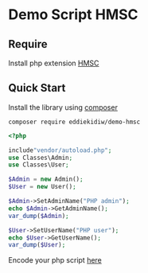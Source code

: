 Demo Script HMSC
==========

Require
-----------

Install php extension [HMSC](https://github.com/EddieKidiw/HMSC)

Quick Start
-----------

Install the library using [composer](https://getcomposer.org)

    composer require eddiekidiw/demo-hmsc


```php
<?php

include"vendor/autoload.php";
use Classes\Admin;
use Classes\User;

$Admin = new Admin();
$User = new User();

$Admin->SetAdminName("PHP admin");
echo $Admin->GetAdminName();
var_dump($Admin);

$User->SetUserName("PHP user");
echo $User->GetUserName();
var_dump($User);
```

Encode your php script [here](https://tool.eddiekidiw.com/hmsc.html)
